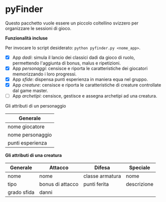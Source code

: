 pyFinder
========

Questo pacchetto vuole essere un piccolo coltellino svizzero per organizzare le sessioni di gioco. 

**Funzionalità incluse**

Per invocare lo script desiderato: ```python pyfinder.py <nome_app>```.
- [x] App *dadi*: simula il lancio dei classici dadi da gioco di ruolo, permettendo l'aggiunta di bonus, malus e ripetizioni. 
- [x] App *personaggi*: censisce e riporta le caratteristiche dei giocatori memorizzando i loro progressi.
- [x] App *sfide*: dispensa punti esperienza in maniera equa nel gruppo.
- [x] App *creature*: censisce e riporta le caratteristiche di creature controllate dal game master. 
- [ ] App *archetipi*: censisce, gestisce e assegna archetipi ad una creatura.

Gli attributi di un personaggio 

| Generale                        | 
| --------------------------------| 
| nome giocatore                  |
| nome personaggio                |
| punti esperienza                |


**Gli attributi di una creatura**

| Generale | Attacco | Difesa | Speciale | 
| -------- | ------- | ------ | -------- |
| nome | nome | classe armatura | nome |
| tipo | bonus di attacco | punti ferita | descrizione |
| grado sfida | danni | 
